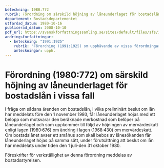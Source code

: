 ```yaml
---
beteckning: 1980:772
rubrik: Förordning om särskild höjning av låneunderlaget för bostadslån i vissa fall
departement: Bostadsdepartementet
utfardad_datum: 1980-10-16
publicerad_datum: 2008-10-10
pdf_url: https://svenskforfattningssamling.se/sites/default/files/sfs/1980-10/SFS1980-772.pdf
andringsforfattningar:
  - beteckning: "1991:1925"
    rubrik: "Förordning (1991:1925) om upphävande av vissa förordningar om beräkning av låneunderlag för bostadslån och räntebidrag enligt äldre bestämmelser"
    anteckningar: upph.
---
```


# Förordning (1980:772) om särskild höjning av låneunderlaget för bostadslån i vissa fall

I fråga om sådana ärenden om bostadslån, i vilka preliminärt beslut om lån har meddelats före den 1 november 1980, får låneunderlaget höjas med ett belopp som motsvarar den beräknade merkostnad som belöper på låneunderlaget och som uppkommer till följd av höjningen av mervärdeskatt enligt lagen ([1980:676](https://selex.se/eli/sfs/1980/676)) om ändring i lagen ([1968:430](https://selex.se/eli/sfs/1968/430)) om mervärdeskatt. Om bostadslånet avser ett småhus som skall bebos av lånesökanden får låneunderlaget höjas på samma sätt, under förutsättning att beslut om lån har meddelats under tiden den 1 juli-den 31 oktober 1980.

Föreskrifter för verkställighet av denna förordning meddelas av bostadsstyrelsen.
